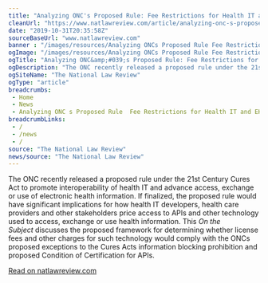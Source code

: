 ```yaml
--- 
title: "Analyzing ONC's Proposed Rule: Fee Restrictions for Health IT and EHI"
cleanUrl: "https://www.natlawreview.com/article/analyzing-onc-s-proposed-rule-fee-restrictions-health-it-and-ehi"
date: "2019-10-31T20:35:58Z"
sourceBaseUrl: "www.natlawreview.com"
banner : "/images/resources/Analyzing ONCs Proposed Rule Fee Restrictions for Health IT and EHI.png"
ogImage: "/images/resources/Analyzing ONCs Proposed Rule Fee Restrictions for Health IT and EHI.png"
ogTitle: "Analyzing ONC&amp;#039;s Proposed Rule: Fee Restrictions for Health IT and EHI"
ogDescription: "The ONC recently released a proposed rule under the 21st Century Cures Act to promote interoperability of health IT and advance access, exchange or use of electronic health information. If finalized, "
ogSiteName: "The National Law Review"
ogType: "article"
breadcrumbs:
 - Home
 - News
 - Analyzing ONC s Proposed Rule  Fee Restrictions for Health IT and EHI
breadcrumbLinks:
 - / 
 - /news
 - / 
source: "The National Law Review"
news/source: "The National Law Review"
---
```

The ONC recently released a proposed rule under the 21st Century Cures Act to promote interoperability of health IT and advance access, exchange or use of electronic health information. If finalized, the proposed rule would have significant implications for how health IT developers, health care providers and other stakeholders price access to APIs and other technology used to access, exchange or use health information. This _On the Subject_ discusses the proposed framework for determining whether license fees and other charges for such technology would comply with the ONCs proposed exceptions to the Cures Acts information blocking prohibition and proposed Condition of Certification for APIs.  
  
[Read on natlawreview.com](https://www.natlawreview.com/article/analyzing-onc-s-proposed-rule-fee-restrictions-health-it-and-ehi)
